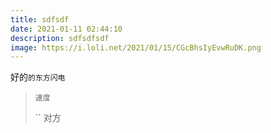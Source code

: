 ```yaml
---
title: sdfsdf
date: 2021-01-11 02:44:10
description: sdfsdfsdf
image: https://i.loli.net/2021/01/15/CGcBhsIyEvwRuDK.png
---
```

好的`的东方闪电`

> `速度`
>
> ``
对方
